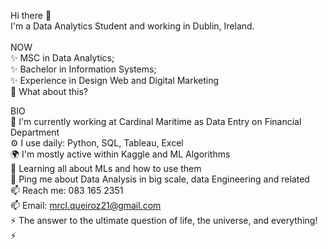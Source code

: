 Hi there 👋 <br />
I'm a Data Analytics Student and working in Dublin, Ireland. <br /> <br />
NOW <br />
✨ MSC in Data Analytics; <br />
✨ Bachelor in Information Systems; <br />
✨ Experience in Design Web and Digital Marketing <br />
🍑 What about this? <br />

BIO <br />
🏢 I'm currently working at Cardinal Maritime as Data Entry on Financial Department<br />
⚙️ I use daily: Python, SQL, Tableau, Excel <br />
🌍 I'm mostly active within Kaggle and ML Algorithms <br />
🌱 Learning all about MLs and how to use them <br />
💬 Ping me about Data Analysis in big scale, data Engineering and related <br />
📫 Reach me: 083 165 2351 <br />
📫 Email: mrcl.queiroz21@gmail.com <br />
⚡️ The answer to the ultimate question of life, the universe, and everything! ⚡️  <br />

<!---
mahqueiroz/mahqueiroz is a ✨ special ✨ repository because its `README.md` (this file) appears on your GitHub profile.
You can click the Preview link to take a look at your changes.
--->
